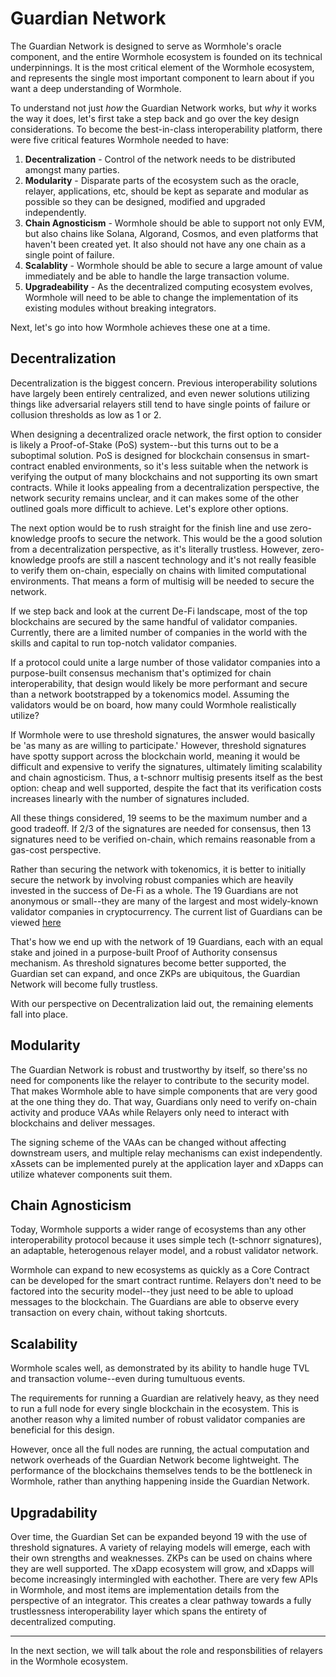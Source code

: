 # Guardian Network

The Guardian Network is designed to serve as Wormhole's oracle component, and the entire Wormhole ecosystem is founded on its technical underpinnings. It is the most critical element of the Wormhole ecosystem, and represents the single most important component to learn about if you want a deep understanding of Wormhole.

To understand not just _how_ the Guardian Network works, but _why_ it works the way it does, let's first take a step back and go over the key design considerations. To become the best-in-class interoperability platform, there were five critical features Wormhole needed to have:

1. **Decentralization** - Control of the network needs to be distributed amongst many parties.
2. **Modularity** - Disparate parts of the ecosystem such as the oracle, relayer, applications, etc, should be kept as separate and modular as possible so they can be designed, modified and upgraded independently.
3. **Chain Agnosticism** - Wormhole should be able to support not only EVM, but also chains like Solana, Algorand, Cosmos, and even platforms that haven't been created yet. It also should not have any one chain as a single point of failure.
4. **Scalablity** - Wormhole should be able to secure a large amount of value immediately and be able to handle the large transaction volume.
5. **Upgradeability** - As the decentralized computing ecosystem evolves, Wormhole will need to be able to change the implementation of its existing modules without breaking integrators.

Next, let's go into how Wormhole achieves these one at a time.

## Decentralization

Decentralization is the biggest concern. Previous interoperability solutions have largely been entirely centralized, and even newer solutions utilizing things like adversarial relayers still tend to have single points of failure or collusion thresholds as low as 1 or 2.

When designing a decentralized oracle network, the first option to consider is likely a Proof-of-Stake (PoS) system--but this turns out to be a suboptimal solution. PoS is designed for blockchain consensus in smart-contract enabled environments, so it's less suitable when the network is verifying the output of many blockchains and not supporting its own smart contracts. While it looks appealing from a decentralization perspective, the network security remains unclear, and it can makes some of the other outlined goals more difficult to achieve. Let's explore other options.

The next option would be to rush straight for the finish line and use zero-knowledge proofs to secure the network. This would be the a good solution from a decentralization perspective, as it's literally trustless. However, zero-knowledge proofs are still a nascent technology and it's not really feasible to verify them on-chain, especially on chains with limited computational environments. That means a form of multisig will be needed to secure the network.

If we step back and look at the current De-Fi landscape, most of the top blockchains are secured by the same handful of validator companies. Currently, there are a limited number of companies in the world with the skills and capital to run top-notch validator companies.

If a protocol could unite a large number of those validator companies into a purpose-built consensus mechanism that's optimized for chain interoperability, that design would likely be more performant and secure than a network bootstrapped by a tokenomics model. Assuming the validators would be on board, how many could Wormhole realistically utilize?

If Wormhole were to use threshold signatures, the answer would basically be 'as many as are willing to participate.' However, threshold signatures have spotty support across the blockchain world, meaning it would be difficult and expensive to verify the signatures, ultimately limiting scalability and chain agnosticism. Thus, a t-schnorr multisig presents itself as the best option: cheap and well supported, despite the fact that its verification costs increases linearly with the number of signatures included.

All these things considered, 19 seems to be the maximum number and a good tradeoff. If 2/3 of the signatures are needed for consensus, then 13 signatures need to be verified on-chain, which remains reasonable from a gas-cost perspective.

Rather than securing the network with tokenomics, it is better to initially secure the network by involving robust companies which are heavily invested in the success of De-Fi as a whole. The 19 Guardians are not anonymous or small--they are many of the largest and most widely-known validator companies in cryptocurrency. The current list of Guardians can be viewed [here](https://wormholenetwork.com/network/)

That's how we end up with the network of 19 Guardians, each with an equal stake and joined in a purpose-built Proof of Authority consensus mechanism. As threshold signatures become better supported, the Guardian set can expand, and once ZKPs are ubiquitous, the Guardian Network will become fully trustless.

With our perspective on Decentralization laid out, the remaining elements fall into place.

## Modularity

The Guardian Network is robust and trustworthy by itself, so there'ss no need for components like the relayer to contribute to the security model. That makes Wormhole able to have simple components that are very good at the one thing they do. That way, Guardians only need to verify on-chain activity and produce VAAs while Relayers only need to interact with blockchains and deliver messages.

The signing scheme of the VAAs can be changed without affecting downstream users, and multiple relay mechanisms can exist independently. xAssets can be implemented purely at the application layer and xDapps can utilize whatever components suit them.

## Chain Agnosticism

Today, Wormhole supports a wider range of ecosystems than any other interoperability protocol because it uses simple tech (t-schnorr signatures), an adaptable, heterogenous relayer model, and a robust validator network.

Wormhole can expand to new ecosystems as quickly as a Core Contract can be developed for the smart contract runtime. Relayers don't need to be factored into the security model--they just need to be able to upload messages to the blockchain. The Guardians are able to observe every transaction on every chain, without taking shortcuts.

## Scalability

Wormhole scales well, as demonstrated by its ability to handle huge TVL and transaction volume--even during tumultuous events.

The requirements for running a Guardian are relatively heavy, as they need to run a full node for every single blockchain in the ecosystem. This is another reason why a limited number of robust validator companies are beneficial for this design.

However, once all the full nodes are running, the actual computation and network overheads of the Guardian Network become lightweight. The performance of the blockchains themselves tends to be the bottleneck in Wormhole, rather than anything happening inside the Guardian Network.

## Upgradability

Over time, the Guardian Set can be expanded beyond 19 with the use of threshold signatures. A variety of relaying models will emerge, each with their own strengths and weaknesses. ZKPs can be used on chains where they are well supported. The xDapp ecosystem will grow, and xDapps will become increasingly intermingled with eachother. There are very few APIs in Wormhole, and most items are implementation details from the perspective of an integrator. This creates a clear pathway towards a fully trustlessness interoperability layer which spans the entirety of decentralized computing.

---

In the next section, we will talk about the role and responsbilities of relayers in the Wormhole ecosystem.
